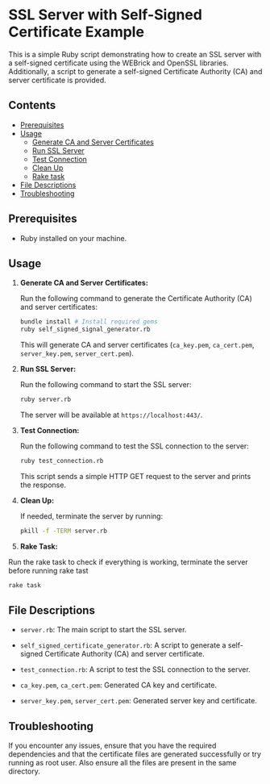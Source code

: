 # SSL Server with Self-Signed Certificate Example

This is a simple Ruby script demonstrating how to create an SSL server with a self-signed certificate using the WEBrick and OpenSSL libraries. Additionally, a script to generate a self-signed Certificate Authority (CA) and server certificate is provided.

## Contents

- [Prerequisites](#prerequisites)
- [Usage](#usage)
  - [Generate CA and Server Certificates](#1-generate-ca-and-server-certificates)
  - [Run SSL Server](#2-run-ssl-server)
  - [Test Connection](#3-test-connection)
  - [Clean Up](#4-clean-up)
  - [Rake task](#5-rake-task)
- [File Descriptions](#file-descriptions)
- [Troubleshooting](#troubleshooting)

## Prerequisites

- Ruby installed on your machine.

## Usage

1. **Generate CA and Server Certificates:**

    Run the following command to generate the Certificate Authority (CA) and server certificates:

    ```bash
    bundle install # Install required gems
    ruby self_signed_signal_generator.rb
    ```

    This will generate CA and server certificates (`ca_key.pem`, `ca_cert.pem`, `server_key.pem`, `server_cert.pem`).

2. **Run SSL Server:**

    Run the following command to start the SSL server:

    ```bash
    ruby server.rb
    ```

    The server will be available at `https://localhost:443/`.

3. **Test Connection:**

    Run the following command to test the SSL connection to the server:

    ```bash
    ruby test_connection.rb
    ```

    This script sends a simple HTTP GET request to the server and prints the response.

4. **Clean Up:**

    If needed, terminate the server by running:

    ```bash
    pkill -f -TERM server.rb
    ```
5. **Rake Task:**

Run the rake task to check if everything is working, terminate the server before running rake tast

```bash
rake task
```

## File Descriptions

- `server.rb`: The main script to start the SSL server.

- `self_signed_certificate_generator.rb`: A script to generate a self-signed Certificate Authority (CA) and server certificate.

- `test_connection.rb`: A script to test the SSL connection to the server.

- `ca_key.pem`, `ca_cert.pem`: Generated CA key and certificate.

- `server_key.pem`, `server_cert.pem`: Generated server key and certificate.

## Troubleshooting

If you encounter any issues, ensure that you have the required dependencies and that the certificate files are generated successfully or try running as root user. Also ensure all the files are present in the same directory.
